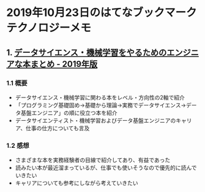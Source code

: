 # 2019年10月23日のはてなブックマークテクノロジーメモ

## 1. [データサイエンス・機械学習をやるためのエンジニアな本まとめ - 2019年版](https://shinyorke.hatenablog.com/entry/data-science-2019)

### 1.1 概要

- データサイエンス・機械学習に関わる本をレベル・方向性の2軸で紹介
- 「プログラミング基礎固め→基礎から理論→実務でデータサイエンス→データ基盤エンジニア」の順に役立つ本を紹介
- データサイエンティスト・機械学習およびデータ基盤エンジニアのキャリア、仕事の仕方についても言及

### 1.2 感想

- さまざまな本を実務経験者の目線で紹介してあり、有益であった
- 読みたい本が最近溜まっているが、仕事でも使いそうなので優先的に読んでいきたい
- キャリアについても参考にしながら考えていきたい

